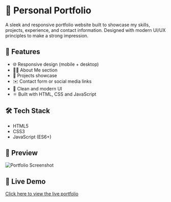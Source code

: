 # 💼 Personal Portfolio

A sleek and responsive portfolio website built to showcase my skills, projects, experience, and contact information. Designed with modern UI/UX principles to make a strong impression.

## 🚀 Features

- 🌐 Responsive design (mobile + desktop)
- 🧑‍💻 About Me section
- 📁 Projects showcase
- ✉️ Contact form or social media links
- 🎨 Clean and modern UI
- ⚛️ Built with HTML, CSS and JavaScript

## 🛠 Tech Stack

- HTML5
- CSS3
- JavaScript (ES6+)

## 📸 Preview

![Portfolio Screenshot](screenshot.png)  


## 🔗 Live Demo

[Click here to view the live portfolio](https://your-portfolio-link.com)
